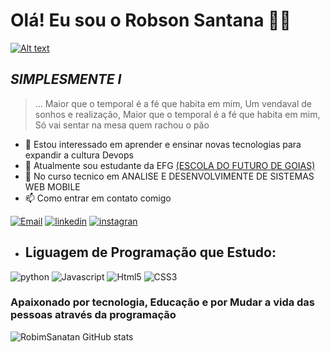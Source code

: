 # Olá! Eu sou o Robson Santana 🧑‍💻
[![Alt text](https://hnz.com.br/wp-content/uploads/2021/03/hnz-consultoria-e-treinamentos-blog-como-implementar-devops-as-24-praticas-para-a-adocao-do-devops.jpg)](https://github.com/RobimSantana)


## *SIMPLESMENTE I*

> … Maior que o temporal é a fé que habita em mim,
Um vendaval de sonhos e realização,
Maior que o temporal é a fé que habita em mim,
 Só vai sentar na mesa quem rachou o pão

- 👀 Estou interessado em aprender e ensinar novas tecnologias para expandir a cultura Devops
- 🌱 Atualmente sou estudante da EFG [(ESCOLA DO FUTURO DE GOIAS)](https://efg.org.br/fale-conosco-luiz-rassi)
- 💚 No curso tecnico em ANALISE E DESENVOLVIMENTE DE SISTEMAS WEB MOBILE
- 📫 Como entrar em contato comigo 
  
[![Email](https://img.shields.io/badge/Gmail-D14836?style=for-the-badge&logo=gmail&logoColor=white)](https://mail.google.com/mail/u/1/#inbox)
[![linkedin](https://img.shields.io/badge/LinkedIn-0077B5?style=for-the-badge&logo=linkedin&logoColor=white)](https://www.linkedin.com/feed/)
[![instagran](https://img.shields.io/badge/Instagram-E4405F?style=for-the-badge&logo=instagram&logoColor=white)](https://instagram.com/robson89santana?igshid=NzZlODBkYWE4Ng==)
- ## Liguagem de Programação que Estudo:
![python](https://img.shields.io/badge/Python-3776AB?style=for-the-badge&logo=python&logoColor=white)
![Javascript](https://img.shields.io/badge/JavaScript-F7DF1E?style=for-the-badge&logo=javascript&logoColor=black)
![Html5](https://img.shields.io/badge/HTML-239120?style=for-the-badge&logo=html5&logoColor=white)
![CSS3](https://img.shields.io/badge/CSS-239120?&style=for-the-badge&logo=css3&logoColor=white)



### **Apaixonado por tecnologia, Educação e por Mudar a vida das pessoas através da programação**



![RobimSanatan GitHub stats](https://github-readme-stats.vercel.app/api?username=RobimSantana&show_icons=true&theme=merko)

